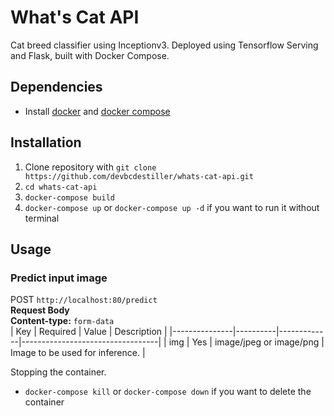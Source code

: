 # What's Cat API
Cat breed classifier using Inceptionv3. Deployed using Tensorflow Serving and Flask, built with Docker Compose.
## Dependencies
- Install [docker](https://docs.docker.com/get-docker/) and [docker compose](https://docs.docker.com/compose/install/)
## Installation
1. Clone repository with `git clone https://github.com/devbcdestiller/whats-cat-api.git`
2. `cd whats-cat-api`
3. `docker-compose build`
4. `docker-compose up` or `docker-compose up -d` if you want to run it without terminal
## Usage

### Predict input image
POST `http://localhost:80/predict`  
**Request Body**  
**Content-type:** `form-data`  
| Key           | Required | Value       | Description                      |
|---------------|----------|-------------|----------------------------------|
| img | Yes      | image/jpeg or image/png | Image to be used for inference. |

Stopping the container.
- `docker-compose kill` or `docker-compose down` if you want to delete the container
